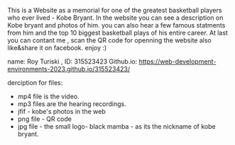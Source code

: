 This is a Website as a memorial for one of the greatest basketball players who ever lived - Kobe Bryant. 
In the website you can see a description on Kobe bryant and photos of him. 
you can also hear a few famous statments from him and the top 10 biggest basketball plays of his entire career. 
At last you can contant me , scan the QR code for openning the website also like&share it on facebook. 
enjoy :)

name: Roy Turiski , ID: 315523423
Github.io: https://web-development-environments-2023.github.io/315523423/

derciption for files: 
- mp4 file is the video. 
- mp3 files are the hearing recordings. 
- jfif - kobe's photos in the web
- png file - QR code
- jpg file - the small logo- black mamba - as its the nickname of kobe bryant. 
